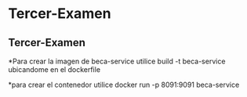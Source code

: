 # Tercer-Examen
## Tercer-Examen
*Para crear la imagen de beca-service utilice build -t beca-service ubicandome en el dockerfile

*para crear el contenedor utilice docker run -p 8091:9091 beca-service


